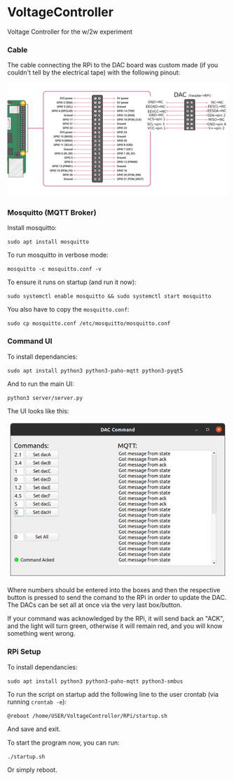 # VoltageController
Voltage Controller for the w/2w experiment

### Cable

The cable connecting the RPi to the DAC board was custom made (if you couldn't tell by the electrical tape) with the following pinout:

![wireup](docs/wireup.png)

### Mosquitto (MQTT Broker)

Install mosquitto:

` sudo apt install mosquitto `

To run mosquitto in verbose mode:

` mosquitto -c mosquitto.conf -v `

To ensure it runs on startup (and run it now):

` sudo systemctl enable mosquitto && sudo systemctl start mosquitto `

You also have to copy the `mosquitto.conf`:

` sudo cp mosquitto.conf /etc/mosquitto/mosquitto.conf ` 

### Command UI

To install dependancies:

`sudo apt install python3 python3-paho-mqtt python3-pyqt5`

And to run the main UI:

`python3 server/server.py`

The UI looks like this:

![command](docs/command_ui.png)

Where numbers should be entered into the boxes and then the respective button is pressed to send the comand to the RPi in order to update the DAC. The DACs can be set all at once via the very last box/button. 

If your command was acknowledged by the RPi, it will send back an "ACK", and the light will turn green, otherwise it will remain red, and you will know something went wrong.


### RPi Setup

To install dependancies:

`sudo apt install python3 python3-paho-mqtt python3-smbus`

To run the script on startup add the following line to the user crontab (via running `crontab -e`):

`@reboot /home/USER/VoltageController/RPi/startup.sh`

And save and exit.

To start the program now, you can run:

`./startup.sh`

Or simply reboot.
